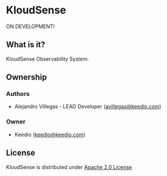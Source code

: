 # KloudSense

ON DEVELOPMENT!


## What is it?
KloudSense Observability System.



## Ownership
### Authors
 - Alejandro Villegas - LEAD Developer (<avillegas@keedio.com>)

### Owner
 - Keedio (<keedio@keedio.com>)




## License
KloudSense is distributed under [Apache 2.0 License](https://github.com/kloudsense/kloudsense/blob/master/LICENSE)
